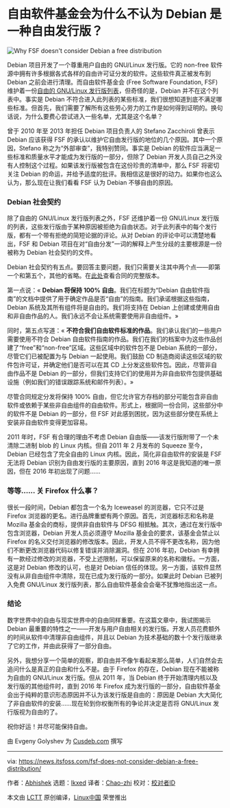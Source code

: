 [#]: subject: "FSF Does Not Accept Debian as a Free Distribution. Here’s Why!"
[#]: via: "https://news.itsfoss.com/fsf-does-not-consider-debian-a-free-distribution/"
[#]: author: "Abhishek https://news.itsfoss.com/author/root/"
[#]: collector: "lkxed"
[#]: translator: "Chao-zhi"
[#]: reviewer: " "
[#]: publisher: " "
[#]: url: " "

自由软件基金会为什么不认为 Debian 是一种自由发行版？
======
![Why FSF doesn't consider Debian a free distribution][1]

Debian 项目开发了一个尊重用户自由的 G​​NU/Linux 发行版。它的 non-free 软件源中拥有许多根据各式各样的自由许可证分发的软件。这些软件真正被发布到 Debian 之前会进行清理。而自由软件基金会 (Free Software Foundation, FSF) 维护着一份[自由的 GNU/Linux 发行版列表](2)，但奇怪的是，Debian 并不在这个列表中。事实是 Debian 不符合进入此列表的某些标准，我们很想知道到底不满足哪些标准。但首先，我们需要了解所有这些劳心劳力的工作是如何得到证明的。换句话说，为什么要费心尝试进入一些名单，尤其是这个名单？

曾于 2010 年至 2013 年担任 Debian 项目负责人的 Stefano Zacchiroli 曾表示 Debian 应该获得 FSF 的承认以维护它自由发行版的地位的几个原因。其中一个原因，Stefano 称之为“外部审查”，我特别赞同。事实是 Debian 的软件应当满足一些标准和质量水平才能成为发行版的一部分，但除了 Debian 开发人员自己之外没有人控制这个过程。如果该发行版被包含在这份珍贵的清单中，那么 FSF 将密切关注 Debian 的命运，并给予适度的批评。我相信这是很好的动力。如果你也这么认为，那么现在让我们看看 FSF 认为 Debian 不够自由的原因。

### Debian 社会契约

除了自由的 GNU/Linux 发行版列表之外，FSF 还维护着一份 GNU/Linux 发行版的列表，这些发行版由于某种原因被拒绝为自由状态。对于此列表中的每个发行版，都有一个带有拒绝的简短论据的评论。从对 Debian 的评论中可以清楚地看出，FSF 和 Debian 项目在对“自由分发”一词的解释上产生分歧的主要根源是一份被称为 Debian 社会契约的文件。

Debian 社会契约有五点。要回答主要问题，我们只需要关注其中两个点——即第一个和第五个，其他的省略。在[此处](3)查看合同的完整版本。

第一点说：« **Debian 将保持 100% 自由**。我们在标题为“Debian 自由软件指南”的文档中提供了用于确定作品是否“自由”的指南。我们承诺根据这些指南，Debian 系统及其所有组件将是自由的。我们将支持在 Debian 上创建或使用自由和非自由作品的人。我们永远不会让系统需要使用非自由组件。»

同时，第五点写道：« **不符合我们自由软件标准的作品**。我们承认我们的一些用户需要使用不符合 Debian 自由软件指南的作品。我们在我们的档案中为这些作品创建了“free”和“non-free”区域。这些区域中的软件包不是 Debian 系统的一部分，尽管它们已被配置为与 Debian 一起使用。我们鼓励 CD 制造商阅读这些区域的软件包许可证，并确定他们是否可以在其 CD 上分发这些软件包。因此，尽管非自由作品不是 Debian 的一部分，但我们支持它们的使用并为非自由软件包提供基础设施（例如我们的错误跟踪系统和邮件列表）。»

尽管合同规定分发将保持 100% 自由，但它允许官方存档的部分可能包含非自由软件或依赖于某些非自由组件的自由软件。形式上，根据同一份合同，这些部分中的软件不是 Debian 的一部分，但 FSF 对此感到困扰，因为这些部分使在系统上安装非自由软件变得更加容易。

2011 年时，FSF 有合理的理由不考虑 Debian 自由版——该发行版附带了一个未清除二进制 blob 的 Linux 内核。但自 2011 年 2 月发布的 Squeeze 至今，Debian 已经包含了完全自由的 Linux 内核。因此，简化非自由软件的安装是 FSF 无法将 Debian 识别为自由发行版的主要原因，直到 2016 年这是我知道的唯一原因，但在 2016 年初出现了问题……

### 等等…… 关 Firefox 什么事？

很长一段时间，Debian 都包含一个名为 Iceweasel 的浏览器，它只不过是 Firefox 浏览器的更名。进行品牌重塑有两个原因。首先，浏览器标志和名称是 Mozilla 基金会的商标，提供非自由软件与 DFSG 相抵触。其次，通过在发行版中包含浏览器，Debian 开发人员必须遵守 Mozilla 基金会的要求，该基金会禁止以 Firefox 的名义交付浏览器的修改版本。因此，开发人员不得不更改名称，因为他们不断更改浏览器代码以修复错误并消除漏洞。但在 2016 年初，Debian 有幸拥有一款经过修改的浏览器，不受上述限制，可以保留原来的名称和徽标。一方面，这是对 Debian 修改的认可，也是对 Debian 信任的体现。另一方面，该软件显然没有从非自由组件中清除，现在已成为发行版的一部分。如果此时 Debian 已被列入免费 GNU/Linux 发行版列表，那么自由软件基金会会毫不犹豫地指出这一点。

### 结论

数字世界中的自由与现实世界中的自由同样重要。在这篇文章中，我试图揭示 Debian 最重要的特性之一——开发与用户自由相关的发行版。开发人员花费额外的时间从软件中清理非自由组件，并且以 Debian 为技术基础的数十个发行版继承了它的工作，并由此获得了一部分自由。

另外，我想分享一个简单的观察，即自由并不像乍看起来那么简单，人们自然会去追问什么是真正的自由和什么不是。由于 Firefox 的存在，Debian 现在不能被称为自由的 GNU/Linux 发行版。但从 2011 年，当 Debian 终于开始清理内核以及发行版的其他组件时，直到 2016 年 Firefox 成为发行版的一部分，自由软件基金会出于纯粹的意识形态原因并不认为该发行版是自由的：原因是 Debian 大大简化了非自由软件的安装……现在轮到你权衡所有的争论并决定是否将 GNU/Linux 发行版视为自由的了。

祝你好运！并尽可能保持自由。

由 Evgeny Golyshev 为 [Cusdeb.com](4) 撰写

--------------------------------------------------------------------------------

via: https://news.itsfoss.com/fsf-does-not-consider-debian-a-free-distribution/

作者：[Abhishek][a]
选题：[lkxed][b]
译者：[Chao-zhi](https://github.com/Chao-zhi)
校对：[校对者ID](https://github.com/校对者ID)

本文由 [LCTT](https://github.com/LCTT/TranslateProject) 原创编译，[Linux中国](https://linux.cn/) 荣誉推出

[a]: https://news.itsfoss.com/author/root/
[b]: https://github.com/lkxed
[1]: https://news.itsfoss.com/wp-content/uploads/2022/05/why-fsf-doesnt-consider-debian-a-free-software-1200-%C3%97-675px.png
[2]: https://gnu.org/distros/free-distros.en.html
[3]: https://debian.org/social_contract
[4]: https://wiki.cusdeb.com/Essays:Why_the_FSF_does_not_consider_Debian_as_a_free_distribution/en
